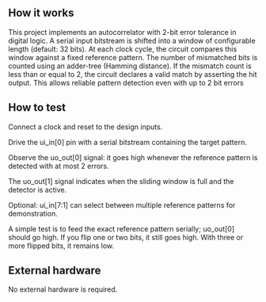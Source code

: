 <!---

This file is used to generate your project datasheet. Please fill in the information below and delete any unused
sections.

You can also include images in this folder and reference them in the markdown. Each image must be less than
512 kb in size, and the combined size of all images must be less than 1 MB.
-->

## How it works

This project implements an autocorrelator with 2-bit error tolerance in digital logic.
A serial input bitstream is shifted into a window of configurable length (default: 32 bits).
At each clock cycle, the circuit compares this window against a fixed reference pattern.
The number of mismatched bits is counted using an adder-tree (Hamming distance).
If the mismatch count is less than or equal to 2, the circuit declares a valid match by asserting the hit output.
This allows reliable pattern detection even with up to 2 bit errors

## How to test

Connect a clock and reset to the design inputs.

Drive the ui_in[0] pin with a serial bitstream containing the target pattern.

Observe the uo_out[0] signal: it goes high whenever the reference pattern is detected with at most 2 errors.

The uo_out[1] signal indicates when the sliding window is full and the detector is active.

Optional: ui_in[7:1] can select between multiple reference patterns for demonstration.

A simple test is to feed the exact reference pattern serially; uo_out[0] should go high. If you flip one or two bits, it still goes high. With three or more flipped bits, it remains low.

## External hardware
No external hardware is required.
